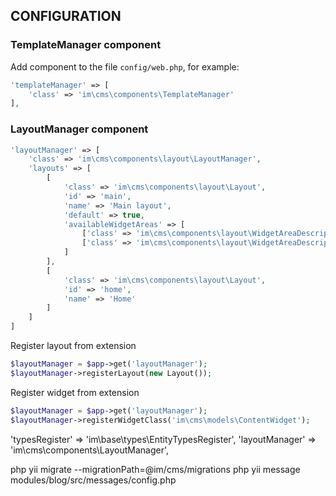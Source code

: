 CONFIGURATION
-------------

### TemplateManager component

Add component to the file `config/web.php`, for example:

```php
'templateManager' => [
    'class' => 'im\cms\components\TemplateManager'
],
```

### LayoutManager component

```php
'layoutManager' => [
    'class' => 'im\cms\components\layout\LayoutManager',
    'layouts' => [
        [
            'class' => 'im\cms\components\layout\Layout',
            'id' => 'main',
            'name' => 'Main layout',
            'default' => true,
            'availableWidgetAreas' => [
                ['class' => 'im\cms\components\layout\WidgetAreaDescriptor', 'code' => 'sidebar', 'title' => 'Sidebar'],
                ['class' => 'im\cms\components\layout\WidgetAreaDescriptor', 'code' => 'footer', 'title' => 'Footer']
            ]
        ],
        [
            'class' => 'im\cms\components\layout\Layout',
            'id' => 'home',
            'name' => 'Home'
        ]
    ]
]
```

Register layout from extension

```php
$layoutManager = $app->get('layoutManager');
$layoutManager->registerLayout(new Layout());
```

Register widget from extension

```php
$layoutManager = $app->get('layoutManager');
$layoutManager->registerWidgetClass('im\cms\models\ContentWidget');
```


'typesRegister' => 'im\base\types\EntityTypesRegister',
'layoutManager' => 'im\cms\components\LayoutManager',


php yii migrate --migrationPath=@im/cms/migrations
php yii message modules/blog/src/messages/config.php